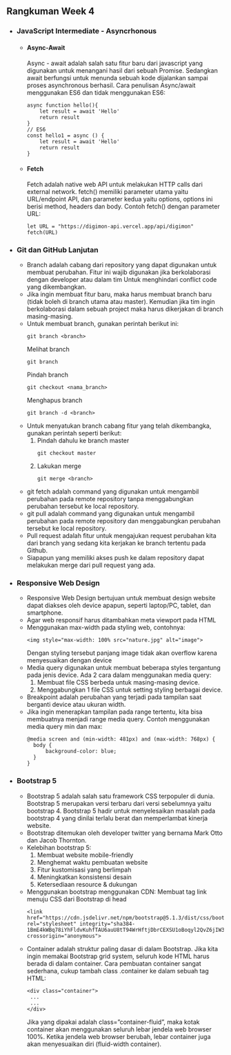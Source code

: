 ## Rangkuman Week 4
* ### JavaScript Intermediate - Asyncrhonous
  * #### Async-Await
    Async - await adalah salah satu fitur baru dari javascript yang digunakan untuk menangani hasil dari sebuah Promise. Sedangkan await berfungsi untuk menunda sebuah kode dijalankan sampai proses asynchronous berhasil.
    Cara penulisan Async/await menggunakan ES6 dan tidak menggunakan ES6:
    ```
    async function hello(){
        let result = await 'Hello'
        return result
    }
    // ES6
    const hello1 = async () {
        let result = await 'Hello'
        return result
    }
    ```
  * #### Fetch
    Fetch adalah native web API untuk melakukan HTTP calls dari external network. fetch() memiliki parameter utama yaitu URL/endpoint API, dan parameter kedua yaitu options, options ini berisi method, headers dan body. Contoh fetch() dengan parameter URL:
    ```
    let URL = "https://digimon-api.vercel.app/api/digimon"
    fetch(URL)
    ```
* ### Git dan GitHub Lanjutan
  * Branch adalah cabang dari repository yang dapat digunakan untuk membuat perubahan. Fitur ini wajib digunakan jika berkolaborasi dengan developer atau dalam tim Untuk menghindari conflict code yang dikembangkan.
  * Jika ingin membuat fitur baru, maka harus membuat branch baru (tidak boleh di branch utama atau master). Kemudian jika tim ingin berkolaborasi dalam sebuah project maka harus dikerjakan di branch masing-masing.
  * Untuk membuat branch, gunakan perintah berikut ini:
    ```
    git branch <branch>
    ```
    Melihat branch
    ```
    git branch
    ```
    Pindah branch
    ```
    git checkout <nama_branch>
    ```
    Menghapus branch
    ```
    git branch -d <branch>
    ```
  * Untuk menyatukan branch cabang fitur yang telah dikembangka, gunakan perintah seperti berikut:
    1. Pindah dahulu ke branch master
       ```
       git checkout master
       ```
    2. Lakukan merge
       ```
       git merge <branch>
       ```
   * git fetch adalah command yang digunakan untuk mengambil perubahan pada remote repository tanpa menggabungkan perubahan tersebut ke local repository.
   * git pull adalah command yang digunakan untuk mengambil perubahan pada remote repository dan menggabungkan perubahan tersebut ke local repository.
   * Pull request adalah fitur untuk mengajukan request perubahan kita dari branch yang sedang kita kerjakan ke branch tertentu pada Github.
   * Siapapun yang memiliki akses push ke dalam repository dapat melakukan merge dari pull request yang ada.

* ### Responsive Web Design
  * Responsive Web Design bertujuan untuk membuat design website dapat diakses oleh device apapun, seperti laptop/PC, tablet, dan smartphone.
  * Agar web responsif harus ditambahkan meta viewport pada HTML
  * Menggunakan max-width pada styling web, contohnya:
    ```
    <img style="max-width: 100% src="nature.jpg" alt="image">
    ```
    Dengan styling tersebut panjang image tidak akan overflow karena menyesuaikan dengan device
  * Media query digunakan untuk membuat beberapa styles tergantung pada jenis device. Ada 2 cara dalam menggunakan media query:
    1. Membuat file CSS berbeda untuk masing-masing device.
    2. Menggabungkan 1 file CSS untuk setting styling berbagai device.
  * Breakpoint adalah perubahan yang terjadi pada tampilan saat berganti device atau ukuran width.
  * Jika ingin menerapkan tampilan pada range tertentu, kita bisa membuatnya menjadi range media query. Contoh menggunakan media query min dan max:
    ```
    @media screen and (min-width: 481px) and (max-width: 768px) {
      body {
          background-color: blue;
      }
    }
    ```
* ### Bootstrap 5
  * Bootstrap 5 adalah salah satu framework CSS terpopuler di dunia. Bootstrap 5 merupakan versi terbaru dari versi sebelumnya yaitu bootstrap 4. Bootstrap 5 hadir untuk menyelesaikan masalah pada bootstrap 4 yang dinilai terlalu berat dan memperlambat kinerja website.
  * Bootstrap ditemukan oleh developer twitter yang bernama Mark Otto dan Jacob Thornton.
  * Kelebihan bootstrap 5:
    1. Membuat website mobile-friendly
    2. Menghemat waktu pembuatan website
    3. Fitur kustomisasi yang berlimpah
    4. Meningkatkan konsistensi desain
    5. Ketersediaan resource & dukungan
  * Menggunakan bootstrap menggunakan CDN:
    Membuat tag link menuju CSS dari Bootstrap di head
    ```
    <link href="https://cdn.jsdelivr.net/npm/bootstrap@5.1.3/dist/css/bootstrap.min.css" rel="stylesheet" integrity="sha384-1BmE4kWBq78iYhFldvKuhfTAU6auU8tT94WrHftjDbrCEXSU1oBoqyl2QvZ6jIW3" crossorigin="anonymous">
    ```
  * Container adalah struktur paling dasar di dalam Bootstrap. Jika kita ingin memakai Bootstrap grid system, seluruh kode HTML harus berada di dalam container. Cara pembuatan container sangat sederhana, cukup tambah class .container ke dalam sebuah tag HTML:
    ```
    <div class="container">
     ...
     ...
    </div>
    ```
    Jika yang dipakai adalah class=”container-fluid”, maka kotak container akan menggunakan seluruh lebar jendela web browser 100%. Ketika jendela web browser berubah, lebar container juga akan menyesuaikan diri (fluid-width container).